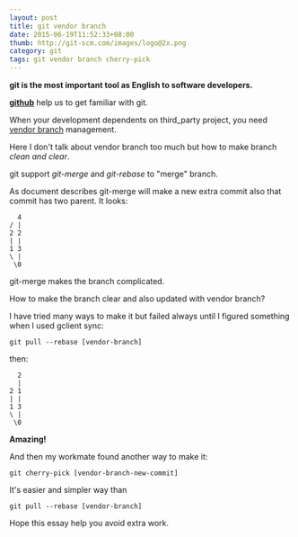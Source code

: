 ```yaml
---
layout: post
title: git vendor branch
date: 2015-06-19T11:52:33+08:00
thumb: http://git-scm.com/images/logo@2x.png
category: git
tags: git vendor branch cherry-pick
---
```

**git is the most important tool as English to software developers.**

**[github](http://github.com)** help us to get familiar with git.

When your development dependents on third_party project, you need [vendor branch](http://yupengzhang.com/2014/05/29/svn-vendor-branch.html) management.

Here I don't talk about vendor branch too much but how to make branch *clean and clear*.

git support *git-merge* and *git-rebase* to "merge" branch.

As document describes git-merge will make a new extra commit also that commit has two parent. It looks:

      4
    / |
    2 2
    | |
    1 3
    \ |
     \0

git-merge makes the branch complicated.

How to make the branch clear and also updated with vendor branch?

I have tried many ways to make it but failed always until I figured something when I used gclient sync:

    git pull --rebase [vendor-branch]

then:

      2
      |
    2 1
    | |
    1 3
    \ |
     \0

**Amazing!**

And then my workmate found another way to make it:

    git cherry-pick [vendor-branch-new-commit]

It's easier and simpler way than

    git pull --rebase [vendor-branch]

Hope this essay help you avoid extra work.
